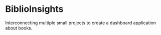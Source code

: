 # BiblioInsights
Interconnecting multiple small projects to create a dashboard application about books. 
